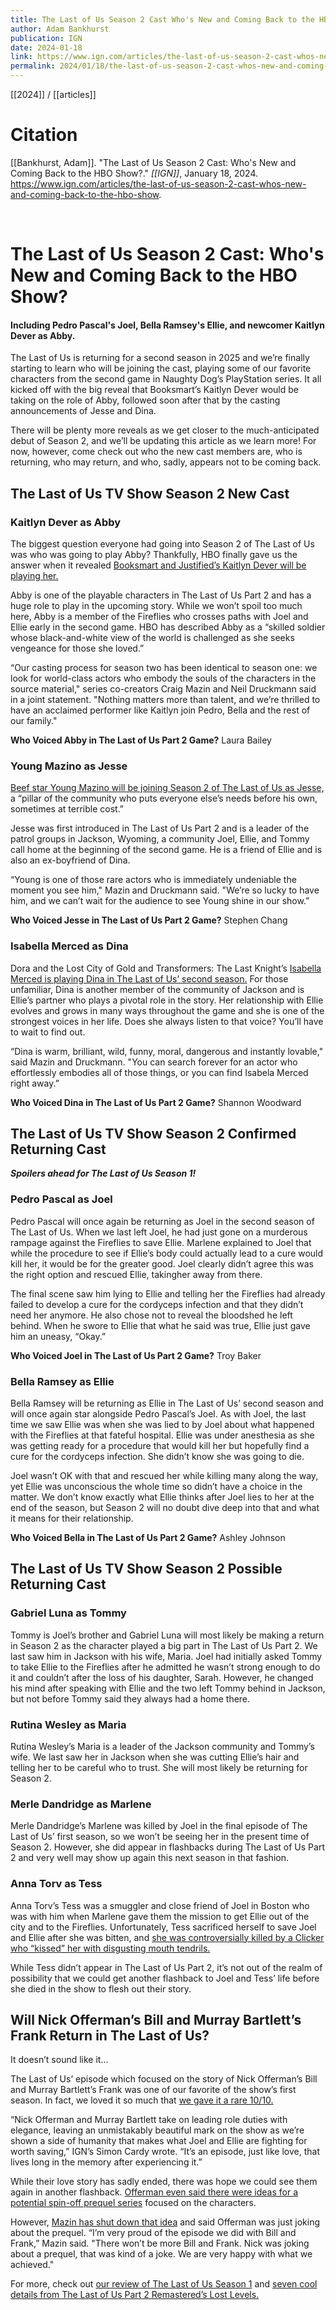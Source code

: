```yaml
---
title: The Last of Us Season 2 Cast Who's New and Coming Back to the HBO Show
author: Adam Bankhurst
publication: IGN
date: 2024-01-18
link: https://www.ign.com/articles/the-last-of-us-season-2-cast-whos-new-and-coming-back-to-the-hbo-show
permalink: 2024/01/18/the-last-of-us-season-2-cast-whos-new-and-coming-back-to-the-hbo-show
---
```


[[2024]] / [[articles]]

# Citation

[[Bankhurst, Adam]]. "The Last of Us Season 2 Cast: Who's New and Coming Back to the HBO Show?." *[[IGN]]*, January 18, 2024. <https://www.ign.com/articles/the-last-of-us-season-2-cast-whos-new-and-coming-back-to-the-hbo-show>.

<br>

# The Last of Us Season 2 Cast: Who's New and Coming Back to the HBO Show?

#### Including Pedro Pascal's Joel, Bella Ramsey's Ellie, and newcomer Kaitlyn Dever as Abby.

The Last of Us is returning for a second season in 2025 and we’re finally starting to learn who will be joining the cast, playing some of our favorite characters from the second game in Naughty Dog’s PlayStation series. It all kicked off with the big reveal that Booksmart’s Kaitlyn Dever would be taking on the role of Abby, followed soon after that by the casting announcements of Jesse and Dina.

There will be plenty more reveals as we get closer to the much-anticipated debut of Season 2, and we’ll be updating this article as we learn more! For now, however, come check out who the new cast members are, who is returning, who may return, and who, sadly, appears not to be coming back.

## The Last of Us TV Show Season 2 New Cast

### Kaitlyn Dever as Abby

The biggest question everyone had going into Season 2 of The Last of Us was who was going to play Abby? Thankfully, HBO finally gave us the answer when it revealed [Booksmart and Justified’s Kaitlyn Dever will be playing her.](https://www.ign.com/articles/hbos-the-last-of-us-season-2-finds-its-abby-in-kaitlyn-dever)

Abby is one of the playable characters in The Last of Us Part 2 and has a huge role to play in the upcoming story. While we won’t spoil too much here, Abby is a member of the Fireflies who crosses paths with Joel and Ellie early in the second game. HBO has described Abby as a “skilled soldier whose black-and-white view of the world is challenged as she seeks vengeance for those she loved.”

“Our casting process for season two has been identical to season one: we look for world-class actors who embody the souls of the characters in the source material," series co-creators Craig Mazin and Neil Druckmann said in a joint statement. "Nothing matters more than talent, and we’re thrilled to have an acclaimed performer like Kaitlyn join Pedro, Bella and the rest of our family."

**Who Voiced Abby in The Last of Us Part 2 Game?** Laura Bailey

### Young Mazino as Jesse

[Beef star Young Mazino will be joining Season 2 of The Last of Us as Jesse,](https://www.ign.com/articles/hbos-the-last-of-us-season-2-has-found-who-will-play-jesse) a “pillar of the community who puts everyone else’s needs before his own, sometimes at terrible cost.”

Jesse was first introduced in The Last of Us Part 2 and is a leader of the patrol groups in Jackson, Wyoming, a community Joel, Ellie, and Tommy call home at the beginning of the second game. He is a friend of Ellie and is also an ex-boyfriend of Dina.

“Young is one of those rare actors who is immediately undeniable the moment you see him," Mazin and Druckmann said. "We’re so lucky to have him, and we can’t wait for the audience to see Young shine in our show.”

**Who Voiced Jesse in The Last of Us Part 2 Game?** Stephen Chang

### Isabella Merced as Dina

Dora and the Lost City of Gold and Transformers: The Last Knight’s [Isabella Merced is playing Dina in The Last of Us’ second season.](https://www.ign.com/articles/hbos-the-last-of-us-season-two-will-feature-isabela-merced-as-dina) For those unfamiliar, Dina is another member of the community of Jackson and is Ellie’s partner who plays a pivotal role in the story. Her relationship with Ellie evolves and grows in many ways throughout the game and she is one of the strongest voices in her life. Does she always listen to that voice? You’ll have to wait to find out.

“Dina is warm, brilliant, wild, funny, moral, dangerous and instantly lovable," said Mazin and Druckmann. "You can search forever for an actor who effortlessly embodies all of those things, or you can find Isabela Merced right away.”

**Who Voiced Dina in The Last of Us Part 2 Game?** Shannon Woodward

## The Last of Us TV Show Season 2 Confirmed Returning Cast

_**Spoilers ahead for The Last of Us Season 1!**_

### Pedro Pascal as Joel

Pedro Pascal will once again be returning as Joel in the second season of The Last of Us. When we last left Joel, he had just gone on a murderous rampage against the Fireflies to save Ellie. Marlene explained to Joel that while the procedure to see if Ellie’s body could actually lead to a cure would kill her, it would be for the greater good. Joel clearly didn’t agree this was the right option and rescued Ellie, takingher away from there.

The final scene saw him lying to Ellie and telling her the Fireflies had already failed to develop a cure for the cordyceps infection and that they didn’t need her anymore. He also chose not to reveal the bloodshed he left behind. When he swore to Ellie that what he said was true, Ellie just gave him an uneasy, “Okay.”

**Who Voiced Joel in The Last of Us Part 2 Game?** Troy Baker

### Bella Ramsey as Ellie

Bella Ramsey will be returning as Ellie in The Last of Us’ second season and will once again star alongside Pedro Pascal’s Joel. As with Joel, the last time we saw Ellie was when she was lied to by Joel about what happened with the Fireflies at that fateful hospital. Ellie was under anesthesia as she was getting ready for a procedure that would kill her but hopefully find a cure for the cordyceps infection. She didn’t know she was going to die.

Joel wasn’t OK with that and rescued her while killing many along the way, yet Ellie was unconscious the whole time so didn’t have a choice in the matter. We don’t know exactly what Ellie thinks after Joel lies to her at the end of the season, but Season 2 will no doubt dive deep into that and what it means for their relationship.

**Who Voiced Bella in The Last of Us Part 2 Game?** Ashley Johnson

## The Last of Us TV Show Season 2 Possible Returning Cast

### Gabriel Luna as Tommy

Tommy is Joel’s brother and Gabriel Luna will most likely be making a return in Season 2 as the character played a big part in The Last of Us Part 2. We last saw him in Jackson with his wife, Maria. Joel had initially asked Tommy to take Ellie to the Fireflies after he admitted he wasn’t strong enough to do it and couldn’t after the loss of his daughter, Sarah. However, he changed his mind after speaking with Ellie and the two left Tommy behind in Jackson, but not before Tommy said they always had a home there.

### Rutina Wesley as Maria

Rutina Wesley’s Maria is a leader of the Jackson community and Tommy’s wife. We last saw her in Jackson when she was cutting Ellie’s hair and telling her to be careful who to trust. She will most likely be returning for Season 2.

### Merle Dandridge as Marlene

Merle Dandridge’s Marlene was killed by Joel in the final episode of The Last of Us’ first season, so we won’t be seeing her in the present time of Season 2. However, she did appear in flashbacks during The Last of Us Part 2 and very well may show up again this next season in that fashion.

### Anna Torv as Tess

Anna Torv’s Tess was a smuggler and close friend of Joel in Boston who was with him when Marlene gave them the mission to get Ellie out of the city and to the Fireflies. Unfortunately, Tess sacrificed herself to save Joel and Ellie after she was bitten, and [she was controversially killed by a Clicker who “kissed” her with disgusting mouth tendrils.](https://www.ign.com/articles/the-last-of-us-fans-are-divided-over-that-clicker-moment-in-episode-2-of-hbo-series)

While Tess didn’t appear in The Last of Us Part 2, it’s not out of the realm of possibility that we could get another flashback to Joel and Tess’ life before she died in the show to flesh out their story.

## Will Nick Offerman’s Bill and Murray Bartlett’s Frank Return in The Last of Us?

It doesn’t sound like it…

The Last of Us’ episode which focused on the story of Nick Offerman’s Bill and Murray Bartlett’s Frank was one of our favorite of the show’s first season. In fact, we loved it so much that [we gave it a rare 10/10.](https://www.ign.com/articles/the-last-of-us-episode-3-review)

“Nick Offerman and Murray Bartlett take on leading role duties with elegance, leaving an unmistakably beautiful mark on the show as we’re shown a side of humanity that makes what Joel and Ellie are fighting for worth saving,” IGN’s Simon Cardy wrote. “It’s an episode, just like love, that lives long in the memory after experiencing it.”

While their love story has sadly ended, there was hope we could see them again in another flashback. [Offerman even said there were ideas for a potential spin-off prequel series](https://www.ign.com/articles/the-last-of-us-nick-offerman-prequel-series-ideas) focused on the characters.

However, [Mazin has shut down that idea](https://www.ign.com/articles/the-last-of-us-season-2-wont-return-to-bill-and-frank-executive-producer-craig-mazin-says) and said Offerman was just joking about the prequel. “I’m very proud of the episode we did with Bill and Frank,” Mazin said. "There won’t be more Bill and Frank. Nick was joking about a prequel, that was kind of a joke. We are very happy with what we achieved."

For more, check out [our review of The Last of Us Season 1](https://www.ign.com/articles/the-last-of-us-season-1-review) and [seven cool details from The Last of Us Part 2 Remastered’s Lost Levels.](https://www.ign.com/games/the-last-of-us-part-ii-remastered)


